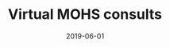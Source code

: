 ---
title: 'Virtual MOHS consults'
date: 2019-06-01
area: complete
subdomain: Dermatology
status: Complete
authors:
  - 
    authorimage: /images/uploads/kat.jpg
    authorname: Kathleen Lee, MD
    authorrole: Clinical Lead
  - 
    authorimage: /images/team/neda.jpg
    authorname: Neda Khan, BS
    authorrole: Implementation Lead
summary: >
  There are various photo submission modules to collect photos from patients. These modules include questions asking patients to send in pictures with different angles as well as with a ruler for size comparisons. The questions provide examples of clear photos so patients have guidance on the type of photo they need to send.
features:
  - feature: 'Two-way texting'
  - feature: 'Conditional Surveys'  
  - feature: 'EHR integration'
condition: Surgery
intervention: Two-way Texting 
outcome: Reduced re-admissions and increased patient satisfaction
dedicatedpage: false
label: Standard of Care 
image: /images/uploads/hsm.01.jpg
solution_area: Quality, Safety and Patient Experience Solutions
---